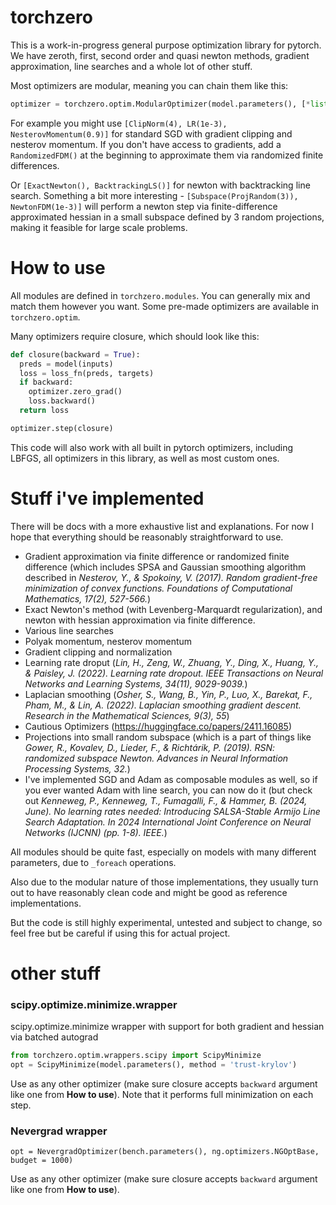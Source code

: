 # torchzero
This is a work-in-progress general purpose optimization library for pytorch. We have zeroth, first, second order and quasi newton methods, gradient approximation, line searches and a whole lot of other stuff.

Most optimizers are modular, meaning you can chain them like this:
```py
optimizer = torchzero.optim.ModularOptimizer(model.parameters(), [*list of modules*])`
```
For example you might use `[ClipNorm(4), LR(1e-3), NesterovMomentum(0.9)]` for standard SGD with gradient clipping and nesterov momentum. If you don't have access to gradients, add a `RandomizedFDM()` at the beginning to approximate them via randomized finite differences. 

Or `[ExactNewton(), BacktrackingLS()]` for newton with backtracking line search. Something a bit more interesting - `[Subspace(ProjRandom(3)), NewtonFDM(1e-3)]` will perform a newton step via finite-difference approximated hessian in a small subspace defined by 3 random projections, making it feasible for large scale problems.

# How to use

All modules are defined in `torchzero.modules`. You can generally mix and match them however you want. Some pre-made optimizers are available in `torchzero.optim`.

Many optimizers require closure, which should look like this:
```py
def closure(backward = True):
  preds = model(inputs)
  loss = loss_fn(preds, targets)
  if backward:
    optimizer.zero_grad()
    loss.backward()
  return loss

optimizer.step(closure)
```
This code will also work with all built in pytorch optimizers, including LBFGS, all optimizers in this library, as well as most custom ones.

# Stuff i've implemented
There will be docs with a more exhaustive list and explanations. For now I hope that everything should be reasonably straightforward to use.
- Gradient approximation via finite difference or randomized finite difference (which includes SPSA and Gaussian smoothing algorithm described in *Nesterov, Y., & Spokoiny, V. (2017). Random gradient-free minimization of convex functions. Foundations of Computational Mathematics, 17(2), 527-566.*)
- Exact Newton's method (with Levenberg-Marquardt regularization), and newton with hessian approximation via finite difference.
- Various line searches
- Polyak momentum, nesterov momentum
- Gradient clipping and normalization
- Learning rate droput (*Lin, H., Zeng, W., Zhuang, Y., Ding, X., Huang, Y., & Paisley, J. (2022). Learning rate dropout. IEEE Transactions on Neural Networks and Learning Systems, 34(11), 9029-9039.*)
- Laplacian smoothing (*Osher, S., Wang, B., Yin, P., Luo, X., Barekat, F., Pham, M., & Lin, A. (2022). Laplacian smoothing gradient descent. Research in the Mathematical Sciences, 9(3), 55*)
- Cautious Optimizers (https://huggingface.co/papers/2411.16085)
- Projections into small random subspace (which is a part of things like *Gower, R., Kovalev, D., Lieder, F., & Richtárik, P. (2019). RSN: randomized subspace Newton. Advances in Neural Information Processing Systems, 32.*)
- I've implemented SGD and Adam as composable modules as well, so if you ever wanted Adam with line search, you can now do it (but check out *Kenneweg, P., Kenneweg, T., Fumagalli, F., & Hammer, B. (2024, June). No learning rates needed: Introducing SALSA-Stable Armijo Line Search Adaptation. In 2024 International Joint Conference on Neural Networks (IJCNN) (pp. 1-8). IEEE.*)

All modules should be quite fast, especially on models with many different parameters, due to `_foreach` operations.

Also due to the modular nature of those implementations, they usually turn out to have reasonably clean code and might be good as reference implementations.

But the code is still highly experimental, untested and subject to change, so feel free but be careful if using this for actual project.


# other stuff
### scipy.optimize.minimize.wrapper
scipy.optimize.minimize wrapper with support for both gradient and hessian via batched autograd
```py
from torchzero.optim.wrappers.scipy import ScipyMinimize
opt = ScipyMinimize(model.parameters(), method = 'trust-krylov')
```
Use as any other optimizer (make sure closure accepts `backward` argument like one from **How to use**). Note that it performs full minimization on each step. 

### Nevergrad wrapper
```
opt = NevergradOptimizer(bench.parameters(), ng.optimizers.NGOptBase, budget = 1000)
```
Use as any other optimizer (make sure closure accepts `backward` argument like one from **How to use**).

